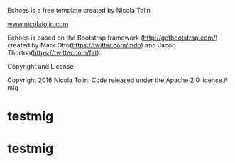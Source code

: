 Echoes is a free template created by Nicola Tolin 

www.nicolatolin.com

Echoes  is based on the Bootstrap framework (http://getbootstrap.com/) created by Mark Otto(https://twitter.com/mdo) and Jacob Thorton(https://twitter.com/fat).

Copyright and License

Copyright 2016 Nicola Tolin. Code released under the Apache 2.0 license.# mig
# testmig
# testmig
